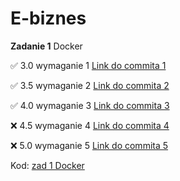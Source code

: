 # E-biznes

**Zadanie 1** Docker

:white_check_mark: 3.0 wymaganie 1 [Link do commita 1](https://github.com/KubaPlesniak/E-biznes/commit/9e3099f96bc251e53bc2023ba65e542ac3ff3fdf)

:white_check_mark: 3.5 wymaganie 2 [Link do commita 2](https://github.com/KubaPlesniak/E-biznes/commit/1c1aabda4e6cd0809788012c43fd0ffc45a38fa2)

:white_check_mark: 4.0 wymaganie 3 [Link do commita 3](https://github.com/KubaPlesniak/E-biznes/commit/835967e69d6ff9268b4999ade79355c62c217412#)

:x: 4.5 wymaganie 4 [Link do commita 4]()

:x: 5.0 wymaganie 5 [Link do commita 5]()


Kod: [zad 1 Docker](https://github.com/KubaPlesniak/E-biznes/tree/835967e69d6ff9268b4999ade79355c62c217412/zad%201)
